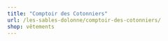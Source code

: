 ```yaml
---
title: "Comptoir des Cotonniers"
url: /les-sables-dolonne/comptoir-des-cotonniers/
shop: vêtements
---
```

